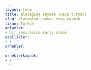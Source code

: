 ```yaml
---
layout: term
title: alacağına saymak (veya tutmak)
slug: alacagina-saymak-veya-tutmak
lisan: Türkçe
anlamlar:
- bir şeyi borca karşı almak
ozellikler:
- - ''
ornekler:
- - ''
orneklerkaynak:
- - ''
---
```

